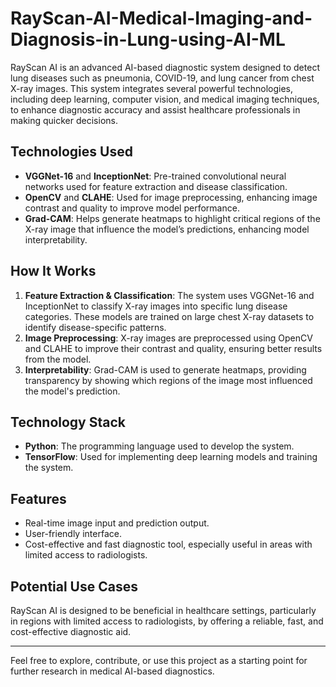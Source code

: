 # RayScan-AI-Medical-Imaging-and-Diagnosis-in-Lung-using-AI-ML

RayScan AI is an advanced AI-based diagnostic system designed to detect lung diseases such as pneumonia, COVID-19, and lung cancer from chest X-ray images. This system integrates several powerful technologies, including deep learning, computer vision, and medical imaging techniques, to enhance diagnostic accuracy and assist healthcare professionals in making quicker decisions.

## Technologies Used

- **VGGNet-16** and **InceptionNet**: Pre-trained convolutional neural networks used for feature extraction and disease classification.
- **OpenCV** and **CLAHE**: Used for image preprocessing, enhancing image contrast and quality to improve model performance.
- **Grad-CAM**: Helps generate heatmaps to highlight critical regions of the X-ray image that influence the model’s predictions, enhancing model interpretability.

## How It Works

1. **Feature Extraction & Classification**: The system uses VGGNet-16 and InceptionNet to classify X-ray images into specific lung disease categories. These models are trained on large chest X-ray datasets to identify disease-specific patterns.
2. **Image Preprocessing**: X-ray images are preprocessed using OpenCV and CLAHE to improve their contrast and quality, ensuring better results from the model.
3. **Interpretability**: Grad-CAM is used to generate heatmaps, providing transparency by showing which regions of the image most influenced the model's prediction.

## Technology Stack

- **Python**: The programming language used to develop the system.
- **TensorFlow**: Used for implementing deep learning models and training the system.

## Features

- Real-time image input and prediction output.
- User-friendly interface.
- Cost-effective and fast diagnostic tool, especially useful in areas with limited access to radiologists.

## Potential Use Cases

RayScan AI is designed to be beneficial in healthcare settings, particularly in regions with limited access to radiologists, by offering a reliable, fast, and cost-effective diagnostic aid.

---

Feel free to explore, contribute, or use this project as a starting point for further research in medical AI-based diagnostics.
